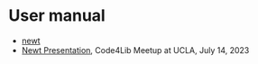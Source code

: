 
# User manual

- [newt](newt.1.md)
- [Newt Presentation](presentation/), Code4Lib Meetup at UCLA, July 14, 2023


